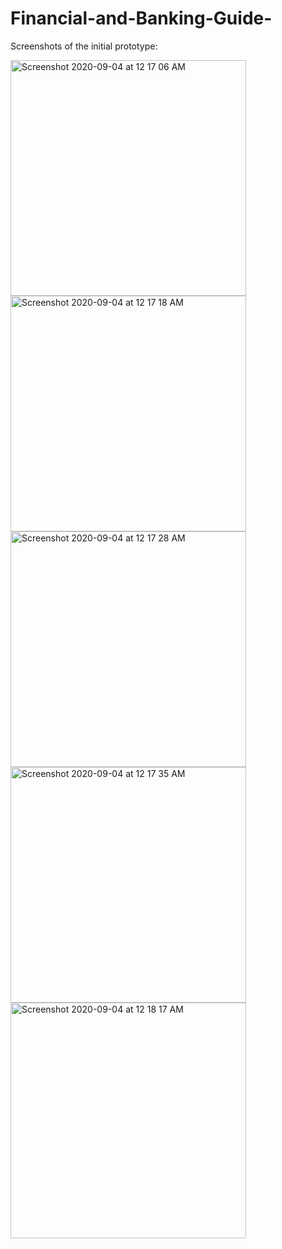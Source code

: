 # Financial-and-Banking-Guide-
Screenshots of the initial prototype:

[](url)
<img width="377" alt="Screenshot 2020-09-04 at 12 17 06 AM" src="https://user-images.githubusercontent.com/26486434/92155278-be881e80-ee44-11ea-99fc-a6b47b203f65.png">
<img width="377" alt="Screenshot 2020-09-04 at 12 17 18 AM" src="https://user-images.githubusercontent.com/26486434/92155336-db245680-ee44-11ea-9961-44d01bb19750.png">
<img width="377" alt="Screenshot 2020-09-04 at 12 17 28 AM" src="https://user-images.githubusercontent.com/26486434/92155342-dd86b080-ee44-11ea-8dd3-b9afa835b236.png">
<img width="377" alt="Screenshot 2020-09-04 at 12 17 35 AM" src="https://user-images.githubusercontent.com/26486434/92155347-df507400-ee44-11ea-9430-a75bd06a5679.png">
<img width="377" alt="Screenshot 2020-09-04 at 12 18 17 AM" src="https://user-images.githubusercontent.com/26486434/92155349-e081a100-ee44-11ea-85af-9bfb51d0e792.png">
